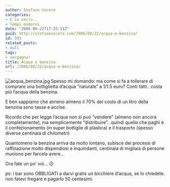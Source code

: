 ```yaml
---
author: Stefano Cecere
categories:
- E io cecio..
- Tempi moderni
date: "2006-08-22T17:25:11Z"
guid: http://stefanocecere.com/2006/08/22/acqua-e-benzina/
id: 393
related_posts:
- null
tags:
- vergogna!
title: Acqua e benzina
url: /2006/08/22/acqua-e-benzina/
---
```


<img align="left" alt="acqua_benzina.jpg" id="image392" title="acqua_benzina.jpg" src="http://stefanocecere.com/wp-content/uploads/sites/3/2006/08/acqua_benzina.jpg" />Spesso mi domando: ma come si fa a tollerare di comprare una bottiglietta d&#8217;acqua &#8220;naturale&#8221; a 1/1.5 euro? Conti fatti.. costa più l&#8217;acqua della benzina.

E ben sappiamo che almeno almeno il 70% del costo di un litro della benzina sono tasse e accise.

Ricordo che per legge l&#8217;acqua non si può &#8220;vendere&#8221; (almeno non ancora completamente), ma semplicemente &#8220;distribuire&#8221;.. quindi quello che paghi è il confezionamento (in super bottiglie di plastica) e il trasporto (spesso diverse centinaia di chilometri)

Quantomeno la benzina arriva da molto lontano, subisce dei processi di raffinazione molto dispendiosi e inquindanti, centinaia di migliaia di persone muoiono per farcela avere&#8230;

Ora fate un po&#8217; voi&#8230; 😉

ps: i bar sono OBBLIGATI a darvi gratis un bicchiere d&#8217;acqua, se lo chiedete. non fatevi fregare e pagarlo 50 centesimi.